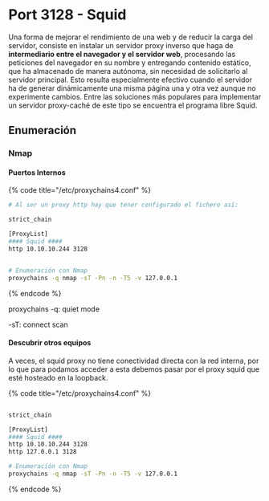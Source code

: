 # Port 3128 - Squid

Una forma de mejorar el rendimiento de una web y de reducir la carga del servidor, consiste en instalar un servidor proxy inverso que haga de **intermediario entre el navegador y el servidor web**, procesando las peticiones del navegador en su nombre y entregando contenido estático, que ha almacenado de manera autónoma, sin necesidad de solicitarlo al servidor principal. Esto resulta especialmente efectivo cuando el servidor ha de generar dinámicamente una misma página una y otra vez aunque no experimente cambios. Entre las soluciones más populares para implementar un servidor proxy-caché de este tipo se encuentra el programa libre Squid.



## Enumeración

### Nmap

#### Puertos Internos&#x20;

{% code title="/etc/proxychains4.conf" %}
```bash
# Al ser un proxy http hay que tener configurado el fichero así:

strict_chain

[ProxyList]
#### Squid ####
http 10.10.10.244 3128


# Enumeración con Nmap
proxychains -q nmap -sT -Pn -n -T5 -v 127.0.0.1
```
{% endcode %}

proxychains -q: quiet mode

\-sT: connect scan

#### Descubrir otros equipos

A veces, el squid proxy no tiene conectividad directa con la red interna, por lo que para podamos acceder a esta debemos pasar por el proxy squid que esté hosteado en la loopback.

{% code title="/etc/proxychains4.conf" %}
```bash

strict_chain

[ProxyList]
#### Squid ####
http 10.10.10.244 3128
http 127.0.0.1 3128

# Enumeración con Nmap
proxychains -q nmap -sT -Pn -n -T5 -v 127.0.0.1
```
{% endcode %}
